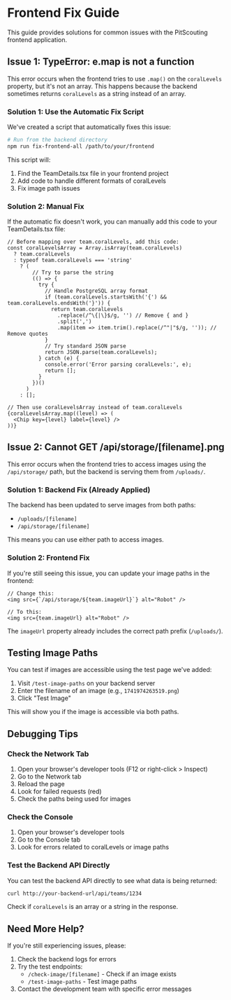 # Frontend Fix Guide

This guide provides solutions for common issues with the PitScouting frontend application.

## Issue 1: TypeError: e.map is not a function

This error occurs when the frontend tries to use `.map()` on the `coralLevels` property, but it's not an array. This happens because the backend sometimes returns `coralLevels` as a string instead of an array.

### Solution 1: Use the Automatic Fix Script

We've created a script that automatically fixes this issue:

```bash
# Run from the backend directory
npm run fix-frontend-all /path/to/your/frontend
```

This script will:
1. Find the TeamDetails.tsx file in your frontend project
2. Add code to handle different formats of coralLevels
3. Fix image path issues

### Solution 2: Manual Fix

If the automatic fix doesn't work, you can manually add this code to your TeamDetails.tsx file:

```tsx
// Before mapping over team.coralLevels, add this code:
const coralLevelsArray = Array.isArray(team.coralLevels) 
  ? team.coralLevels 
  : typeof team.coralLevels === 'string'
    ? (
        // Try to parse the string
        (() => {
          try {
            // Handle PostgreSQL array format
            if (team.coralLevels.startsWith('{') && team.coralLevels.endsWith('}')) {
              return team.coralLevels
                .replace(/^\{|\}$/g, '') // Remove { and }
                .split(',')
                .map(item => item.trim().replace(/^"|"$/g, '')); // Remove quotes
            }
            // Try standard JSON parse
            return JSON.parse(team.coralLevels);
          } catch (e) {
            console.error('Error parsing coralLevels:', e);
            return [];
          }
        })()
      )
    : [];

// Then use coralLevelsArray instead of team.coralLevels
{coralLevelsArray.map((level) => (
  <Chip key={level} label={level} />
))}
```

## Issue 2: Cannot GET /api/storage/[filename].png

This error occurs when the frontend tries to access images using the `/api/storage/` path, but the backend is serving them from `/uploads/`.

### Solution 1: Backend Fix (Already Applied)

The backend has been updated to serve images from both paths:
- `/uploads/[filename]`
- `/api/storage/[filename]`

This means you can use either path to access images.

### Solution 2: Frontend Fix

If you're still seeing this issue, you can update your image paths in the frontend:

```tsx
// Change this:
<img src={`/api/storage/${team.imageUrl}`} alt="Robot" />

// To this:
<img src={team.imageUrl} alt="Robot" />
```

The `imageUrl` property already includes the correct path prefix (`/uploads/`).

## Testing Image Paths

You can test if images are accessible using the test page we've added:

1. Visit `/test-image-paths` on your backend server
2. Enter the filename of an image (e.g., `1741974263519.png`)
3. Click "Test Image"

This will show you if the image is accessible via both paths.

## Debugging Tips

### Check the Network Tab

1. Open your browser's developer tools (F12 or right-click > Inspect)
2. Go to the Network tab
3. Reload the page
4. Look for failed requests (red)
5. Check the paths being used for images

### Check the Console

1. Open your browser's developer tools
2. Go to the Console tab
3. Look for errors related to coralLevels or image paths

### Test the Backend API Directly

You can test the backend API directly to see what data is being returned:

```bash
curl http://your-backend-url/api/teams/1234
```

Check if `coralLevels` is an array or a string in the response.

## Need More Help?

If you're still experiencing issues, please:

1. Check the backend logs for errors
2. Try the test endpoints:
   - `/check-image/[filename]` - Check if an image exists
   - `/test-image-paths` - Test image paths
3. Contact the development team with specific error messages 